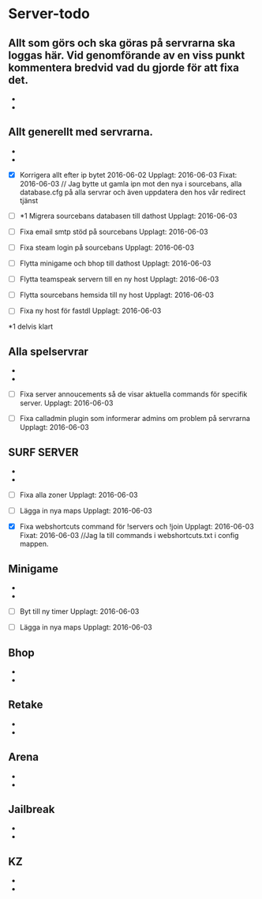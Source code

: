 # Server-todo
Allt som görs och ska göras på servrarna ska loggas här. Vid genomförande av en viss punkt kommentera bredvid vad du gjorde för att fixa det.
-
-
-
Allt generellt med servrarna.
-
-
-
- [x] Korrigera allt efter ip bytet 2016-06-02   Upplagt: 2016-06-03 Fixat: 2016-06-03 // Jag bytte ut gamla ipn mot den nya i sourcebans, alla database.cfg på alla servrar och även uppdatera den hos vår redirect tjänst 

- [ ] *1 Migrera sourcebans databasen till dathost   Upplagt: 2016-06-03

- [ ] Fixa email smtp stöd på sourcebans   Upplagt: 2016-06-03

- [ ] Fixa steam login på sourcebans   Upplagt: 2016-06-03

- [ ] Flytta minigame och bhop till dathost  Upplagt: 2016-06-03 

- [ ] Flytta teamspeak servern till en ny host   Upplagt: 2016-06-03

- [ ] Flytta sourcebans hemsida till ny host   Upplagt: 2016-06-03

- [ ] Fixa ny host för fastdl  Upplagt: 2016-06-03

*1 delvis klart

Alla spelservrar
-
-
-

- [ ] Fixa server annoucements så de visar aktuella commands för specifik server.  Upplagt: 2016-06-03

- [ ] Fixa calladmin plugin som informerar admins om problem på servrarna  Upplagt: 2016-06-03

SURF SERVER
-
-
-
- [ ] Fixa alla zoner  Upplagt: 2016-06-03

- [ ] Lägga in nya maps  Upplagt: 2016-06-03

- [x] Fixa webshortcuts command för !servers och !join   Upplagt: 2016-06-03 Fixat: 2016-06-03 //Jag la till commands i webshortcuts.txt i config mappen.

Minigame
-
-
-
- [ ] Byt till ny timer  Upplagt: 2016-06-03

- [ ] Lägga in nya maps  Upplagt: 2016-06-03

Bhop
-
-
-
Retake
-
-
-
Arena
-
-
-
Jailbreak
-
-
-
KZ
-
-
-
